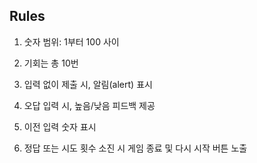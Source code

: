 ## Rules

1. 숫자 범위: 1부터 100 사이

2. 기회는 총 10번

3. 입력 없이 제출 시, 알림(alert) 표시

4. 오답 입력 시, 높음/낮음 피드백 제공

5. 이전 입력 숫자 표시

6. 정답 또는 시도 횟수 소진 시 게임 종료 및 다시 시작 버튼 노출

